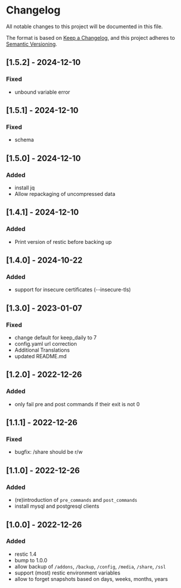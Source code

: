 # Changelog

All notable changes to this project will be documented in this file.

The format is based on [Keep a Changelog](https://keepachangelog.com/en/1.0.0/),
and this project adheres to [Semantic Versioning](https://semver.org/spec/v2.0.0.html).

## [1.5.2] - 2024-12-10

### Fixed

- unbound variable error

## [1.5.1] - 2024-12-10

### Fixed

- schema

## [1.5.0] - 2024-12-10

### Added

- install jq
- Allow repackaging of uncompressed data

## [1.4.1] - 2024-12-10

### Added

- Print version of restic before backing up

## [1.4.0] - 2024-10-22

### Added

- support for insecure certificates (--insecure-tls)

## [1.3.0] - 2023-01-07

### Fixed

- change default for keep\_daily to 7
- config.yaml url correction
- Additional Translations
- updated README.md

## [1.2.0] - 2022-12-26

### Added

- only fail pre and post commands if their exit is not 0

## [1.1.1] - 2022-12-26

### Fixed

- bugfix: /share should be r/w

## [1.1.0] - 2022-12-26

### Added

- (re)introduction of `pre_commands` and `post_commands`
- install mysql and postgresql clients

## [1.0.0] - 2022-12-26

### Added

- restic 1.4
- bump to 1.0.0
- allow backup of `/addons`, `/backup`, `/config`, `/media`, `/share`, `/ssl`
- support (most) restic environment variables
- allow to forget snapshots based on days, weeks, months, years
